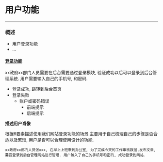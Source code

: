 # 用户功能

---

### 概述

* 用户登录功能
* ...

#### [登录功能](id:login)

xx政府xx部门人员需要在后台需要通过登录模块, 验证成功以后可以登录到后台管理系统. 用户需要输入自己的手机号, 和密码.

* 登录成功, 跳转到后台首页
* 登录失败
	* 账户或密码错误
		* 前端提示
		* 后端提示

**描述用户肖像**

根据6要素描述使用我们网站登录功能的场景.主要用于自己梳理自己的步骤是否合适以及繁琐, 用户是否可以合理使用设计的功能.

```
xx政府xx部门人员张xxx, 在早上上班来到办公室, 为了完成今天的工作审核数据,发布文章, 
需要登录到后台管理网站进行管理. 用户输入了自己的手机号和密码, 成功登录到网站.
```
